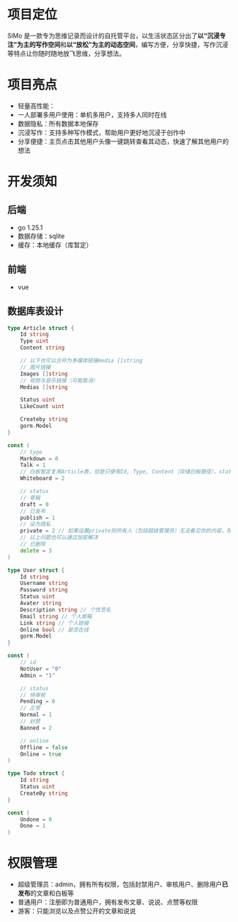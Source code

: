 # 项目定位

SiMo 是一款专为思维记录而设计的自托管平台，以生活状态区分出了**以“沉浸专注”为主的写作空间**和**以“放松”为主的动态空间**，编写方便，分享快捷，写作沉浸等特点让你随时随地放飞思维，分享想法。

# 项目亮点
- 轻量高性能：
- 一人部署多用户使用：单机多用户，支持多人同时在线
- 数据隐私：所有数据本地保存
- 沉浸写作：支持多种写作模式，帮助用户更好地沉浸于创作中
- 分享便捷：主页点击其他用户头像一键跳转查看其动态，快速了解其他用户的想法

# 开发须知

## 后端
- go 1.25.1
- 数据存储：sqlite
- 缓存：本地缓存（库暂定）

## 前端
- vue

## 数据库表设计
```go
type Article struct {
    Id string
    Type uint 
    Content string

    // 以下也可以合并为多媒体链接media []string
    // 图片链接
    Images []string
    // 视频与音乐链接（可能取消）
    Medias []string

    Status uint
    LikeCount uint

    Createby string
    gorm.Model
}

const (
    // type
    Markdown = 0
    Talk = 1
    // 白板暂定复用Article表，但是只使用Id, Type, Content（存储白板路径），status, CreateBy, gorm.Model字段
    Whiteboard = 2

    // status
    // 草稿
    draft = 0
    // 已发布
    publish = 1
    // 设为隐私
    private = 2 // 如果设置private则所有人（包括超级管理员）无法看见你的内容，除非超级管理员在部署的机器上直接查看
    // 以上问题也可以通过加密解决
    // 已删除
    delete = 3
)

type User struct {
    Id string
    Username string
    Password string
    Status uint
    Avater string
    Description string // 个性签名
    Email string // 个人邮箱
    Link string // 个人链接
    Online bool // 是否在线
    gorm.Model
}

const (
    // id
    NotUser = "0"
    Admin = "1"

    // status
    // 待审核
    Pending = 0
    // 正常
    Normal = 1
    // 封禁
    Banned = 2

    // online
    Offline = false
    Online = true
)

type Todo struct {
    Id string
    Status uint
    CreateBy string
}

const (
    Undone = 0
    Done = 1
)
```

# 权限管理
- 超级管理员：admin，拥有所有权限，包括封禁用户、审核用户、删除用户**已发布**的文章和白板等
- 普通用户：注册即为普通用户，拥有发布文章、说说、点赞等权限
- 游客：只能浏览以及点赞公开的文章和说说
